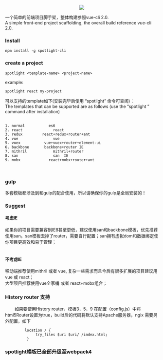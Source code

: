 <p align="center">
    <img src="https://github.com/yuminjustin/spotlight-cli/blob/master/static/sp_wihte.png">
</p>
一个简单的前端项目脚手架，整体构建参照vue-cli 2.0.  <br>
A simple front-end project scaffolding, the overall build reference vue-cli 2.0. <br>

### Install

    npm install -g spotlight-cli

### create a project

    spotlight <template-name> <project-name>

example:

    spotlight react my-project



可以支持的template如下(安装完毕后使用 “spotlight” 命令可查阅)：<br>
The templates that can be supported are as follows (use the “spotlight ” command after installation)<br><br>

    1. normal           es6
    2. react              react
    3. redux         react+redux+router+ant
    4. vue                vue
    5. vuex           vue+vuex+router+element-ui 
    6. backbone       backbone+router IE
    7. mithril            mithril+router
    8. san                san  IE
    9. mobx             react+mobx+router+ant
    
<br>

### gulp
多套模板都涉及到和gulp的配合使用，所以请确保你的gulp是全局安装的！

### Suggest
#### 考虑IE 
如果你的项目需要兼容到IE8甚至更低，建议使用san和backbone模板，优先推荐使用san。san模板去掉了router，需要自行配置；san拥有虚拟dom和数据绑定使你项目更高效和易于管理；<br><br>
#### 不考虑IE
移动端推荐使用mithril 或者 vue, 复杂一些需求而且今后有很多扩展的项目建议用 vue 或 react；<br>
大型项目推荐使用vue全家桶 或者 react+mobx组合；

### History router 支持
         如果要使用History router，模板3，5，9 在配置（config.js）中将html5Router设置为true，build后的代码将默认支持Apache服务器，ngix 需要另外配置，如下
         
             location / {
                  try_files $uri $uri/ /index.html;
              }

### spotlight模板已全部升级至webpack4